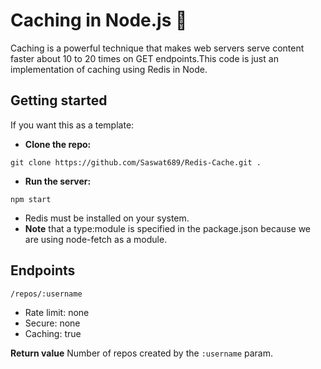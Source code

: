  # Caching in Node.js :rocket:

 Caching is a powerful technique that makes web servers serve content faster about 10 to 20 times on GET endpoints.This code is just an implementation of caching using Redis in Node.

## Getting started

If you want this as a template:

- **Clone the repo:**

```
git clone https://github.com/Saswat689/Redis-Cache.git .
```

- **Run the server:**

```
npm start	
```

- Redis must be installed on your system.
- **Note** that a type:module is specified in the package.json because we are using node-fetch as a module.

## Endpoints

`/repos/:username`

- Rate limit: none
- Secure: none
- Caching: true

**Return value** Number of repos created by the `:username` param.

